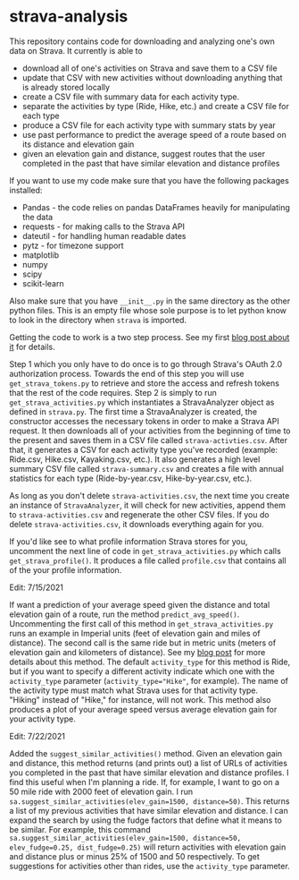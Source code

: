 # strava-analysis

This repository contains code for downloading and analyzing one's own data on Strava. It currently is able to
* download all of one's activities on Strava and save them to a CSV file
* update that CSV with new activities without downloading anything that is already stored locally
* create a CSV file with summary data for each activity type.
* separate the activities by type (Ride, Hike, etc.) and create a CSV file for each type
* produce a CSV file for each activity type with summary stats by year
* use past performance to predict the average speed of a route based on its distance and elevation gain
* given an elevation gain and distance, suggest routes that the user completed in the past that have similar elevation and distance profiles

If you want to use my code make sure that you have the following packages installed:
* Pandas - the code relies on pandas DataFrames heavily for manipulating the data
* requests - for making calls to the Strava API
* dateutil - for handling human readable dates
* pytz - for timezone support
* matplotlib
* numpy
* scipy
* scikit-learn

Also make sure that you have `__init__.py` in the same directory as the other python files. This is an empty file whose sole purpose is to let python know to look in the directory when `strava` is imported.

Getting the code to work is a two step process. See my first [blog post about it](https://biketobass.github.io/computer/python/software/data/strava/fitness/2021/07/13/using-python-to-analyze-strava-data.html) for details.

Step 1 which you only have to do once is to go through Strava's OAuth 2.0 authorization process. Towards the end of this step you will use `get_strava_tokens.py` to retrieve and store the access and refresh tokens that the rest of the code requires. Step 2 is simply to run `get_strava_activities.py` which instantiates a StravaAnalyzer object as defined in `strava.py`. The first time a StravaAnalyzer is created, the constructor accesses the necessary tokens in order to make a Strava API request. It then downloads all of your activities from the beginning of time to the present and saves them in a CSV file called `strava-activties.csv`. After that, it generates a CSV for each activity type you've recorded (example: Ride.csv, Hike.csv, Kayaking.csv, etc.). It also generates a high level summary CSV file called `strava-summary.csv` and creates a file with annual statistics for each type (Ride-by-year.csv, Hike-by-year.csv, etc.).

As long as you don't delete `strava-activities.csv`, the next time you create an instance of `StravaAnalyzer`, it will check for new activities, append them to `strava-activities.csv` and regenerate the other CSV files. If you do delete `strava-activities.csv`, it downloads everything again for you.

If you'd like see to what profile information Strava stores for you, uncomment the next line of code in `get_strava_activities.py` which calls `get_strava_profile()`. It produces a file called `profile.csv` that contains all of the your profile information.

Edit: 7/15/2021

If want a prediction of your average speed given the distance and total elevation gain of a route, run the method `predict_avg_speed()`. Uncommenting the first call of this method in `get_strava_activities.py` runs an example in Imperial units (feet of elevation gain and miles of distance). The second call is the same ride but in metric units (meters of elevation gain and kilometers of distance).  See my [blog post](https://biketobass.github.io/computer/python/software/data/strava/fitness/2021/07/13/using-python-to-analyze-strava-data.html) for more details about this method. The default `activity_type` for this method is Ride, but if you want to specify a different activity indicate which one with the `activity_type` parameter (`activity_type="Hike"`, for example). The name of the activity type must match what Strava uses for that activity type. "Hiking" instead of "Hike," for instance, will not work. This method also produces a plot of your average speed versus average elevation gain for your activity type.

Edit: 7/22/2021

Added the `suggest_similar_activities()` method. Given an elevation gain and distance, this method returns (and prints out) a list of URLs of activities you completed in the past that have similar elevation and distance profiles. I find this useful when I'm planning a ride. If, for example, I want to go on a 50 mile ride with 2000 feet of elevation gain. I run `sa.suggest_similar_activities(elev_gain=1500, distance=50)`. This returns a list of my previous activities that have similar elevation and distance. I can expand the search by using the fudge factors that define what it means to be similar. For example, this command `sa.suggest_similar_activities(elev_gain=1500, distance=50, elev_fudge=0.25, dist_fudge=0.25)` will return activities with elevation gain and distance plus or minus 25% of 1500 and 50 respectively. To get suggestions for activities other than rides, use the `activity_type` parameter.
